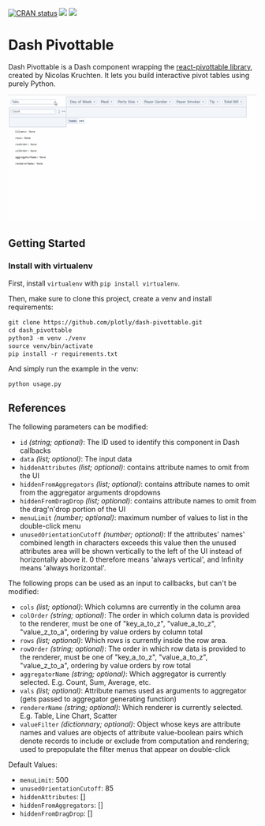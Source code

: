 [![CRAN status](https://www.r-pkg.org/badges/version-ago/dashPivottable)](https://cran.r-project.org/web/packages/dashPivottable/index.html)
[![](http://cranlogs.r-pkg.org/badges/grand-total/dashPivottable)](https://cran.r-project.org/package=dashPivottable)
[![](https://cranlogs.r-pkg.org/badges/dashPivottable)](https://cran.r-project.org/package=dashPivottable)

# Dash Pivottable

Dash Pivottable is a Dash component wrapping the [react-pivottable library](https://github.com/plotly/react-pivottable/), created by Nicolas Kruchten. It lets you build interactive pivot tables using purely Python.

![pivot table demo](images/pivottable-demo.gif)

## Getting Started

### Install with virtualenv
First, install `virtualenv` with `pip install virtualenv`.

Then, make sure to clone this project, create a venv and install requirements:
```commandline
git clone https://github.com/plotly/dash-pivottable.git
cd dash_pivottable
python3 -m venv ./venv
source venv/bin/activate
pip install -r requirements.txt
```

And simply run the example in the venv:
```commandline
python usage.py
```

## References

The following parameters can be modified:
- `id` *(string; optional)*: The ID used to identify this component in Dash callbacks
- `data` *(list; optional)*: The input data
- `hiddenAttributes` *(list; optional)*: contains attribute names to omit from the UI
- `hiddenFromAggregators` *(list; optional)*: contains attribute names to omit from the aggregator arguments dropdowns
- `hiddenFromDragDrop` *(list; optional)*: contains attribute names to omit from the drag'n'drop portion of the UI
- `menuLimit` *(number; optional)*: maximum number of values to list in the double-click menu
- `unusedOrientationCutoff` *(number; optional)*: If the attributes' names' combined length in characters exceeds this
value then the unused attributes area will be shown vertically to the
left of the UI instead of horizontally above it. 0 therefore means
'always vertical', and Infinity means 'always horizontal'.

The following props can be used as an input to callbacks, but can't be modified:
- `cols` *(list; optional)*: Which columns are currently in the column area
- `colOrder` *(string; optional)*: The order in which column data is provided to the renderer, must be one
of "key_a_to_z", "value_a_to_z", "value_z_to_a", ordering by value
orders by column total
- `rows` *(list; optional)*: Which rows is currently inside the row area.
- `rowOrder` *(string; optional)*: The order in which row data is provided to the renderer, must be one
of "key_a_to_z", "value_a_to_z", "value_z_to_a", ordering by value
orders by row total
- `aggregatorName` *(string; optional)*: Which aggregator is currently selected. E.g. Count, Sum, Average, etc.
- `vals` *(list; optional)*: Attribute names used as arguments to aggregator (gets passed to aggregator generating function)
- `rendererName` *(string; optional)*: Which renderer is currently selected. E.g. Table, Line Chart, Scatter
- `valueFilter` *(dictionnary; optional)*: Object whose keys are attribute names and values are objects of attribute value-boolean pairs which denote records to include or exclude from computation and rendering; used to prepopulate the filter menus that appear on double-click

Default Values:
* `menuLimit`: 500
* `unusedOrientationCutoff`: 85
* `hiddenAttributes`: []
* `hiddenFromAggregators`: []
* `hiddenFromDragDrop`: []

